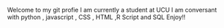 Welcome to my git profie
I am currently a student at UCU
I am conversant with python , javascript , CSS , HTML ,R Script and SQL
Enjoy!!
